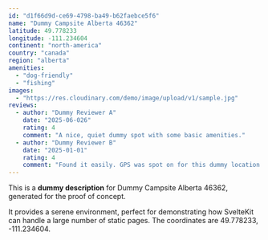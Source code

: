 ```yaml
---
id: "d1f66d9d-ce69-4798-ba49-b62faebce5f6"
name: "Dummy Campsite Alberta 46362"
latitude: 49.778233
longitude: -111.234604
continent: "north-america"
country: "canada"
region: "alberta"
amenities:
  - "dog-friendly"
  - "fishing"
images:
  - "https://res.cloudinary.com/demo/image/upload/v1/sample.jpg"
reviews:
  - author: "Dummy Reviewer A"
    date: "2025-06-026"
    rating: 4
    comment: "A nice, quiet dummy spot with some basic amenities."
  - author: "Dummy Reviewer B"
    date: "2025-01-01"
    rating: 4
    comment: "Found it easily. GPS was spot on for this dummy location."
---
```


This is a **dummy description** for Dummy Campsite Alberta 46362, generated for the proof of concept.

It provides a serene environment, perfect for demonstrating how SvelteKit can handle a large number of static pages. The coordinates are 49.778233, -111.234604.
